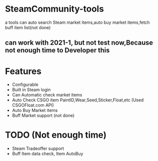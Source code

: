 # SteamCommunity-tools
a tools can auto search Steam market items,auto buy market items,fetch buff item list(not done)
## can work with 2021-1, but not test now,Because not enough time to Developer this

# Features
+ Configurable
+ Built in Steam login
+ Can Automatic check market items
+ Auto Check CSGO item PaintID,Wear,Seed,Sticker,Float,etc (Used CSGOFloat.com API)
+ Auto Buy Market items
+ Buff Market support (not done)

# TODO (Not enough time)
+ Steam Tradeoffer support
+ Buff Item data check, Item AutoBuy

